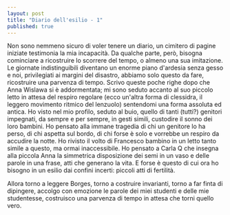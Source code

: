 ```yaml
---
layout: post
title: "Diario dell'esilio - 1"
published: true
---
```


Non sono nemmeno sicuro di voler tenere un diario, un cimitero di pagine
iniziate testimonia la mia incapacità. Da qualche parte, però,
bisogna cominciare a ricostruire lo scorrere del tempo, o almeno una sua imitazione. Le
giornate indistinguibili diventano un enorme piano d'ardesia senza gesso e noi, privilegiati ai
margini del disastro, abbiamo solo questo da fare, ricostruire una parvenza di
tempo. Scrivo queste poche righe dopo che Anna Wislawa si è addormentata; mi
sono seduto accanto al suo piccolo letto in attesa del respiro regolare (ecco
un'altra forma di clessidra, il leggero movimento ritmico del lenzuolo) sentendomi
una forma assoluta ed antica. Ho visto nel mio profilo, seduto al buio, quello di tanti (tutti?) genitori
impegnati, da sempre e per sempre, in gesti simili, custodire il sonno dei loro bambini.
Ho pensato alla immane tragedia di chi un genitore lo ha perso, di chi aspetta
sul bordo, di chi forse è solo e vorrebbe un respiro da accudire la notte. Ho
rivisto il volto di Francesco bambino in un letto tanto simile a questo, ma ormai
inaccessibile. Ho pensato a Carla Q che insegna alla piccola Anna la simmetrica
disposizione dei semi in un vaso e delle parole in una frase, atti che generano
la vita. E forse è questo di cui ora ho bisogno in un esilio dai confini
incerti: piccoli atti di fertilità. 

Allora torno a leggere Borges, torno a costruire invarianti, torno a far finta
di dipingere, accolgo con emozione le parole dei miei studenti e delle mie
studentesse, costruisco una parvenza di tempo in attesa che torni quello vero. 
